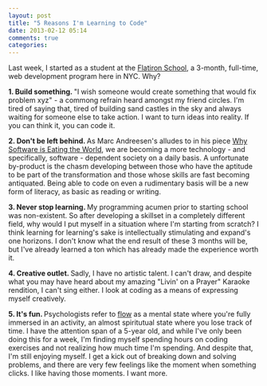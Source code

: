 ```yaml
---
layout: post
title: "5 Reasons I'm Learning to Code"
date: 2013-02-12 05:14
comments: true
categories: 
---
```


Last week, I started as a student at the <a href="http://flatironschool.com/">Flatiron School</a>, a 3-month, full-time, web development program here in NYC.  Why?

<strong><p>1. Build something.  </strong>"I wish someone would create something that would fix problem xyz" - a commong refrain heard amongst my friend circles.  I'm tired of saying that, tired of building sand castles in the sky and always waiting for someone else to take action.  I want to turn ideas into reality.  If you can think it, you can code it.</p>
<strong><p>2. Don't be left behind.  </strong>As Marc Andreesen's alludes to in his piece <a href="http://online.wsj.com/article/SB10001424053111903480904576512250915629460.html">Why Software is Eating the World</a>, we are becoming a more technology - and specifically, software - dependent society on a daily basis.  A unfortunate by-product is the chasm developing between those who have the aptitude to be part of the transformation and those whose skills are fast becoming antiquated.  Being able to code on even a rudimentary basis will be a new form of literacy, as basic as reading or writing.</p>
<strong><p>3. Never stop learning.  </strong>My programming acumen prior to starting school was non-existent.  So after developing a skillset in a completely different field, why would I put myself in a situation where I'm starting from scratch?  I think learning for learning's sake is intellectually stimulating and expand's one horizons.  I don't know what the end result of these 3 months will be, but I've already learned a ton which has already made the experience worth it.</p>
<strong><p>4. Creative outlet.  </strong>Sadly, I have no artistic talent.  I can't draw, and despite what you may have heard about my amazing "Livin' on a Prayer" Karaoke rendition, I can't sing either.  I look at coding as a means of expressing myself creatively.</p>
<strong><p>5. It's fun.  </strong>Psychologists refer to <a href="http://en.wikipedia.org/wiki/Flow_(psychology)">flow</a> as a mental state where you're fully immersed in an activity, an almost spiritutual state where you lose track of time.  I have the attention span of a 5-year old, and while I've only been doing this for a week, I'm finding myself spending hours on coding exercises and not realizing how much time I'm spending.  And despite that, I'm still enjoying myself.  I get a kick out of breaking down and solving problems, and there are very few feelings like the moment when something clicks.  I like having those moments.  I want more.</p>